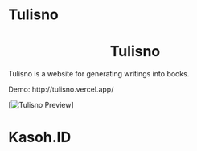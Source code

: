 # Tulisno
<h1 align="center">Tulisno</h1>

<p>
 Tulisno is a website for generating writings into books.
</p>
Demo: http://tulisno.vercel.app/
<br>

[![Tulisno Preview](https://i.imgur.com/GQh7FDe.png)]
#  Kasoh.ID
